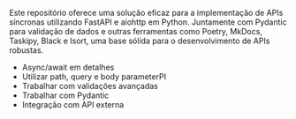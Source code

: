 Este repositório oferece uma solução eficaz para a implementação de APIs síncronas utilizando FastAPI e aiohttp em Python. Juntamente com Pydantic para validação de dados e outras ferramentas como Poetry, MkDocs, Taskipy, Black e Isort, uma base sólida para o desenvolvimento de APIs robustas.

- Async/await em detalhes
- Utilizar path, query e body parameterPI
- Trabalhar com validações avançadas
- Trabalhar com Pydantic
- Integração com API externa